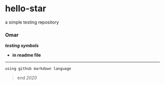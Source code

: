 # hello-star
a simple testing repository
### Omar


***testing symbols***

* **in readme file**
---
``` using github markdown language ```
> end
_2020_
